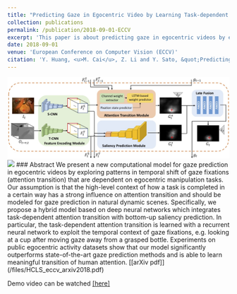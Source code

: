 ```yaml
---
title: "Predicting Gaze in Egocentric Video by Learning Task-dependent Attention Transition"
collection: publications
permalink: /publication/2018-09-01-ECCV
excerpt: 'This paper is about predicting gaze in egocentric videos by exploiting temporal context between gaze fixations.'
date: 2018-09-01
venue: 'European Conference on Computer Vision (ECCV)'
citation: 'Y. Huang, <u>M. Cai</u>, Z. Li and Y. Sato, &quot;Predicting Gaze in Egocentric Video by Learning Task-dependent Attention Transition,&quot; <i>European Conference on Computer Vision (ECCV oral)</i>, pp. 789-804, 2018.'
---
```


<img class="img-responsive" src="/images/ECCV2018_architecture.jpg">
<img class="img-responsive" src="/images/ECCV2018_sample.gif">
### Abstract
We present a new computational model for gaze prediction in egocentric videos by exploring patterns in temporal shift of gaze fixations (attention transition) that are dependent on egocentric manipulation tasks.
Our assumption is that the high-level context of how a task is completed in a certain way has a strong influence on attention transition and should be modeled for gaze prediction in natural dynamic scenes.
Specifically, we propose a hybrid model based on deep neural networks which integrates task-dependent attention transition with bottom-up saliency prediction. 
In particular, the task-dependent attention transition is learned with a recurrent neural network to exploit the temporal context of gaze fixations, e.g. looking at a cup after moving gaze away from a grasped bottle.
Experiments on public egocentric activity datasets show that our model significantly outperforms state-of-the-art gaze prediction methods and is able to learn meaningful transition of human attention.
[[arXiv pdf]](/files/HCLS_eccv_arxiv2018.pdf)

Demo video can be watched [[here]](https://drive.google.com/file/d/1eg6X6vz7GSm9WvPHe6pvJ48QMnSDdeNQ/view?usp=sharing)
